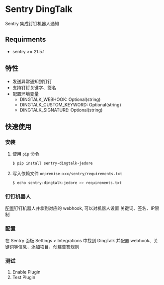 # Sentry DingTalk

Sentry 集成钉钉机器人通知

## Requirments 
- sentry >= 21.5.1

## 特性
- 发送异常通知到钉钉
- 支持钉钉关键字、签名
- 配置环境变量
  - DINGTALK_WEBHOOK: Optional(string)
  - DINGTALK_CUSTOM_KEYWORD: Optional(string)
  - DINGTALK_SIGNATURE: Optional(string)
## 快速使用
### 安装
1. 使用 `pip` 命令
    ```bash
    $ pip install sentry-dingtalk-jedore
    ```

2. 写入依赖文件 `onpremise-xxx/sentry/requirements.txt`
    ```bash
    $ echo sentry-dingtalk-jedore >> requirements.txt
    ```

### 钉钉机器人
[配置](https://developers.dingtalk.com/document/app/custom-robot-access)钉钉机器人并拿到对应的 webhook, 可以对机器人设置 关键词、签名、IP限制

### 配置
在 Sentry 面板 Settings > Integrations 中找到 DingTalk 并配置 webhook、关键词等信息，添加项目，创建告警规则

### 测试
1. Enable Plugin
2. Test Plugin
